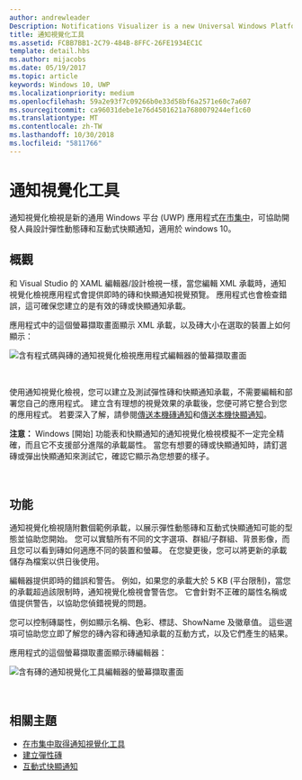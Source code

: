 ```yaml
---
author: andrewleader
Description: Notifications Visualizer is a new Universal Windows Platform (UWP) app in the Store that helps developers design adaptive live tiles for Windows 10.
title: 通知視覺化工具
ms.assetid: FCBB7BB1-2C79-484B-8FFC-26FE1934EC1C
template: detail.hbs
ms.author: mijacobs
ms.date: 05/19/2017
ms.topic: article
keywords: Windows 10, UWP
ms.localizationpriority: medium
ms.openlocfilehash: 59a2e93f7c09266b0e33d58bf6a2571e60c7a607
ms.sourcegitcommit: ca96031debe1e76d4501621a7680079244ef1c60
ms.translationtype: MT
ms.contentlocale: zh-TW
ms.lasthandoff: 10/30/2018
ms.locfileid: "5811766"
---
```

# <a name="notifications-visualizer"></a>通知視覺化工具

 


通知視覺化檢視是新的通用 Windows 平台 (UWP) 應用程式[在市集中](https://www.microsoft.com/store/apps/notifications-visualizer/9nblggh5xsl1)，可協助開發人員設計彈性動態磚和互動式快顯通知，適用於 windows 10。


## <a name="overview"></a>概觀

和 Visual Studio 的 XAML 編輯器/設計檢視一樣，當您編輯 XML 承載時，通知視覺化檢視應用程式會提供即時的磚和快顯通知視覺預覽。 應用程式也會檢查錯誤，這可確保您建立的是有效的磚或快顯通知承載。

應用程式中的這個螢幕擷取畫面顯示 XML 承載，以及磚大小在選取的裝置上如何顯示：

![含有程式碼與磚的通知視覺化檢視應用程式編輯器的螢幕擷取畫面](images/notif-visualizer-001.png)

 

使用通知視覺化檢視，您可以建立及測試彈性磚和快顯通知承載，不需要編輯和部署您自己的應用程式。 建立含有理想的視覺效果的承載後，您便可將它整合到您的應用程式。 若要深入了解，請參閱[傳送本機磚通知](sending-a-local-tile-notification.md)和[傳送本機快顯通知](send-local-toast.md)。

**注意：**  Windows [開始] 功能表和快顯通知的通知視覺化檢視模擬不一定完全精確，而且它不支援部分進階的承載屬性。 當您有想要的磚或快顯通知時，請釘選磚或彈出快顯通知來測試它，確認它顯示為您想要的樣子。

 

## <a name="features"></a>功能

通知視覺化檢視隨附數個範例承載，以展示彈性動態磚和互動式快顯通知可能的型態並協助您開始。 您可以實驗所有不同的文字選項、群組/子群組、背景影像，而且您可以看到磚如何適應不同的裝置和螢幕。 在您變更後，您可以將更新的承載儲存為檔案以供日後使用。

編輯器提供即時的錯誤和警告。 例如，如果您的承載大於 5 KB (平台限制)，當您的承載超過該限制時，通知視覺化檢視會警告您。 它會針對不正確的屬性名稱或值提供警告，以協助您偵錯視覺的問題。

您可以控制磚屬性，例如顯示名稱、色彩、標誌、ShowName 及徽章值。 這些選項可協助您立即了解您的磚內容和磚通知承載的互動方式，以及它們產生的結果。

應用程式的這個螢幕擷取畫面顯示磚編輯器：

![含有磚的通知視覺化工具編輯器的螢幕擷取畫面](images/notif-visualizer-004.png)

 

## <a name="related-topics"></a>相關主題

* [在市集中取得通知視覺化工具](https://www.microsoft.com/store/apps/notifications-visualizer/9nblggh5xsl1)
* [建立彈性磚](create-adaptive-tiles.md)
* [互動式快顯通知](adaptive-interactive-toasts.md)